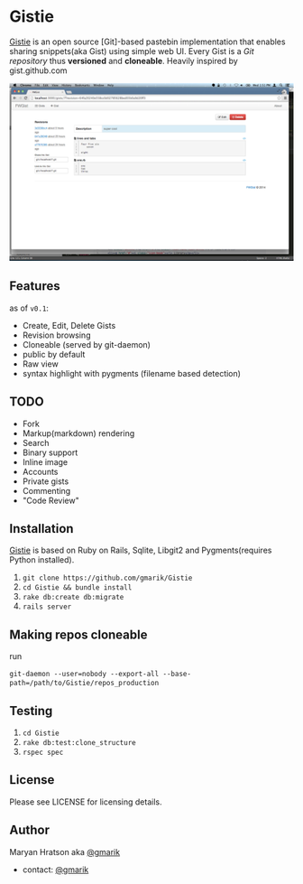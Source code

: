 Gistie
================

[Gistie] is an open source [Git]-based pastebin implementation that enables sharing snippets(aka Gist) using simple web UI.
Every Gist is a *Git repository* thus **versioned** and **cloneable**. Heavily inspired by gist.github.com

![Gistie](public/fwgist.png)

Features
---------------

as of `v0.1`:

- Create, Edit, Delete Gists
- Revision browsing
- Cloneable (served by git-daemon)
- public by default
- Raw view
- syntax highlight with pygments (filename based detection)



TODO
---------------

- Fork
- Markup(markdown) rendering
- Search
- Binary support
- Inline image
- Accounts
- Private gists
- Commenting
- "Code Review"


Installation
---------------

[Gistie] is based on Ruby on Rails, Sqlite, Libgit2 and Pygments(requires Python installed).


1. `git clone https://github.com/gmarik/Gistie` 
2. `cd Gistie && bundle install`
3. `rake db:create db:migrate`
4. `rails server`


Making repos cloneable
--------------


run

    git-daemon --user=nobody --export-all --base-path=/path/to/Gistie/repos_production



Testing
---------------

1. `cd Gistie`
2. `rake db:test:clone_structure`
3. `rspec spec`


License
---------------

Please see LICENSE for licensing details.


Author
---------------

Maryan Hratson aka [@gmarik](http://github.com/gmarik)

- contact: [@gmarik](http://twitter.com/gmarik)

[Gistie]:http://github.com/gmarik/Gistie

